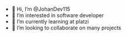 - 👋 Hi, I’m @JohanDev115
- 👀 I’m interested in software developer
- 🌱 I’m currently learning at platzi
- 💞️ I’m looking to collaborate on many projects
